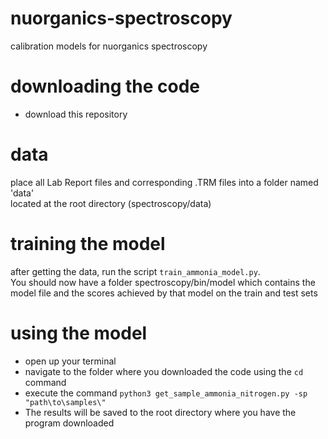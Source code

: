 # nuorganics-spectroscopy
calibration models for nuorganics spectroscopy

# downloading the code
* download this repository

# data
place all Lab Report files and corresponding .TRM files into a folder named 'data'  
located at the root directory (spectroscopy/data)

# training the model
after getting the data, run the script `train_ammonia_model.py`.  
You should now have a folder spectroscopy/bin/model which contains the  
model file and the scores achieved by that model on the train and test sets

# using the model
* open up your terminal
* navigate to the folder where you downloaded the code using the `cd` command
* execute the command `python3 get_sample_ammonia_nitrogen.py -sp "path\to\samples\"`
* The results will be saved to the root directory where you have the program downloaded
